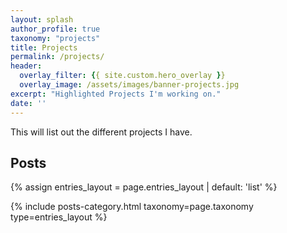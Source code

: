 ```yaml
---
layout: splash
author_profile: true
taxonomy: "projects"
title: Projects
permalink: /projects/
header:
  overlay_filter: {{ site.custom.hero_overlay }}
  overlay_image: /assets/images/banner-projects.jpg
excerpt: "Highlighted Projects I'm working on."
date: ''
---
```


This will list out the different projects I have.

## Posts

{% assign entries_layout = page.entries_layout | default: 'list' %}
<div class="entries-{{ entries_layout }}">
  {% include posts-category.html taxonomy=page.taxonomy type=entries_layout %}
</div>